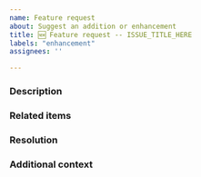 ```yaml
---
name: Feature request
about: Suggest an addition or enhancement
title: 🆕 Feature request -- ISSUE_TITLE_HERE
labels: "enhancement"
assignees: ''

---
```


<!-- PLEASE REMOVE ANY INAPPLICABLE SECTIONS! -->

### Description

<!-- A clear and concise description of what you want to happen. -->

### Related items

<!-- Issues, PR's, files, commits, external links, etc. -->

### Resolution

<!-- Already know how to implement this? Let us know! -->

### Additional context

<!-- Add any other context about the problem here. -->
